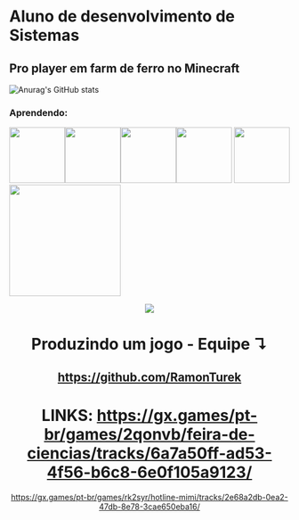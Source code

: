 # <strong>Aluno de desenvolvimento de Sistemas</strong>
## <strong>Pro player em  farm de ferro no Minecraft</strong>
![Anurag's GitHub stats](https://github-readme-stats.vercel.app/api?username=Matheus&show_icons=true&theme=transparent)

### Aprendendo:
 <img height="100px" src="https://cdn.jsdelivr.net/gh/devicons/devicon/icons/csharp/csharp-original.svg" /><img height="100px" src="https://cdn.jsdelivr.net/gh/devicons/devicon/icons/css3/css3-original-wordmark.svg" /><img height="100px" src="https://cdn.jsdelivr.net/gh/devicons/devicon/icons/android/android-plain.svg" /><img height="100px" src="https://cdn.jsdelivr.net/gh/devicons/devicon/icons/github/github-original.svg" /> <img height="100px" src="https://cdn.jsdelivr.net/gh/devicons/devicon/icons/html5/html5-original.svg" /> <img height="200px" src="https://cdn.jsdelivr.net/gh/devicons/devicon/icons/visualstudio/visualstudio-plain-wordmark.svg" />
<p align="center">
  <a href="https://github.com/Matheusgeronimo">
    <img src="https://komarev.com/ghpvc/?username=Matheusgeronimo&color=blue&style=flat)" />
   
  </a>
<div align="center"/>

# Produzindo um jogo - Equipe ↴ 
##  https://github.com/RamonTurek
# LINKS: https://gx.games/pt-br/games/2qonvb/feira-de-ciencias/tracks/6a7a50ff-ad53-4f56-b6c8-6e0f105a9123/
https://gx.games/pt-br/games/rk2syr/hotline-mimi/tracks/2e68a2db-0ea2-47db-8e78-3cae650eba16/
</div>


  
</p>
